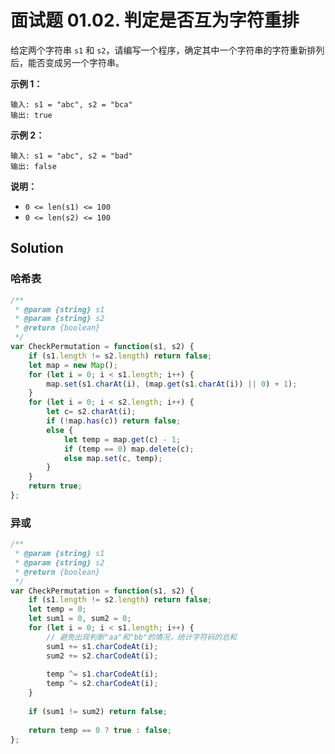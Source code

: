 # 面试题 01.02. 判定是否互为字符重排

给定两个字符串 `s1` 和 `s2`，请编写一个程序，确定其中一个字符串的字符重新排列后，能否变成另一个字符串。

**示例 1：**

```
输入: s1 = "abc", s2 = "bca"
输出: true 
```

**示例 2：**

```
输入: s1 = "abc", s2 = "bad"
输出: false
```

**说明：**

- `0 <= len(s1) <= 100`
- `0 <= len(s2) <= 100`

## Solution

### 哈希表

```js
/**
 * @param {string} s1
 * @param {string} s2
 * @return {boolean}
 */
var CheckPermutation = function(s1, s2) {
    if (s1.length != s2.length) return false;
    let map = new Map();
    for (let i = 0; i < s1.length; i++) {
        map.set(s1.charAt(i), (map.get(s1.charAt(i)) || 0) + 1);
    }
    for (let i = 0; i < s2.length; i++) {
        let c= s2.charAt(i);
        if (!map.has(c)) return false;
        else {
            let temp = map.get(c) - 1;
            if (temp == 0) map.delete(c);
            else map.set(c, temp);
        }
    }
    return true;
};
```

### 异或

```js
/**
 * @param {string} s1
 * @param {string} s2
 * @return {boolean}
 */
var CheckPermutation = function(s1, s2) {
    if (s1.length != s2.length) return false;
    let temp = 0;
    let sum1 = 0, sum2 = 0;
    for (let i = 0; i < s1.length; i++) {
    	// 避免出现判断"aa"和"bb"的情况，统计字符码的总和
        sum1 += s1.charCodeAt(i);
        sum2 += s2.charCodeAt(i);
        
        temp ^= s1.charCodeAt(i);
        temp ^= s2.charCodeAt(i);
    }
    
    if (sum1 != sum2) return false;
    
    return temp == 0 ? true : false;
};
```

